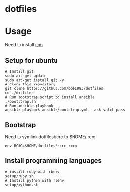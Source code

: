 # dotfiles
# Usage

Need to install [rcm](https://github.com/thoughtbot/rcm)

## Setup for ubuntu

```
# Install git
sudo apt-get update
sudo apt-get install git -y
# Clone this repository
git clone https://github.com/bob1983/dotfiles
cd ./dotfiles
# Run bootstrap script to install ansible
./bootstrap.sh
# Run ansible-playbook
ansible-playbook ansible/bootstrap.yml --ask-valut-pass
```
## Bootstrap
Need to symlink dotfiles/rcrc to $HOME/.rcrc

```
env RCRC=$HOME/dotfiles/rcrc rcup
```

## Install programming languages

```
# Install ruby with rbenv
setup/ruby.sh
# Install python with rbenv
setup/python.sh
```
